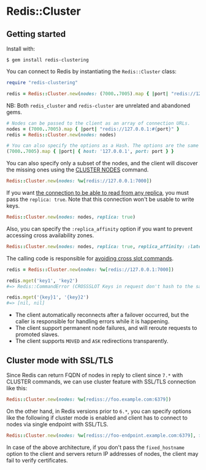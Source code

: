 # Redis::Cluster

## Getting started

Install with:

```
$ gem install redis-clustering
```

You can connect to Redis by instantiating the `Redis::Cluster` class:

```ruby
require "redis-clustering"

redis = Redis::Cluster.new(nodes: (7000..7005).map { |port| "redis://127.0.0.1:#{port}" })
```

NB: Both `redis_cluster` and `redis-cluster` are unrelated and abandoned gems.

```ruby
# Nodes can be passed to the client as an array of connection URLs.
nodes = (7000..7005).map { |port| "redis://127.0.0.1:#{port}" }
redis = Redis::Cluster.new(nodes: nodes)

# You can also specify the options as a Hash. The options are the same as for a single server connection.
(7000..7005).map { |port| { host: '127.0.0.1', port: port } }
```

You can also specify only a subset of the nodes, and the client will discover the missing ones using the [CLUSTER NODES](https://redis.io/commands/cluster-nodes) command.

```ruby
Redis::Cluster.new(nodes: %w[redis://127.0.0.1:7000])
```

If you want [the connection to be able to read from any replica](https://redis.io/commands/readonly), you must pass the `replica: true`. Note that this connection won't be usable to write keys.

```ruby
Redis::Cluster.new(nodes: nodes, replica: true)
```

Also, you can specify the `:replica_affinity` option if you want to prevent accessing cross availability zones.

```ruby
Redis::Cluster.new(nodes: nodes, replica: true, replica_affinity: :latency)
```

The calling code is responsible for [avoiding cross slot commands](https://redis.io/topics/cluster-spec#keys-distribution-model).

```ruby
redis = Redis::Cluster.new(nodes: %w[redis://127.0.0.1:7000])

redis.mget('key1', 'key2')
#=> Redis::CommandError (CROSSSLOT Keys in request don't hash to the same slot)

redis.mget('{key}1', '{key}2')
#=> [nil, nil]
```

* The client automatically reconnects after a failover occurred, but the caller is responsible for handling errors while it is happening.
* The client support permanent node failures, and will reroute requests to promoted slaves.
* The client supports `MOVED` and `ASK` redirections transparently.

## Cluster mode with SSL/TLS
Since Redis can return FQDN of nodes in reply to client since `7.*` with CLUSTER commands, we can use cluster feature with SSL/TLS connection like this:

```ruby
Redis::Cluster.new(nodes: %w[rediss://foo.example.com:6379])
```

On the other hand, in Redis versions prior to `6.*`, you can specify options like the following if cluster mode is enabled and client has to connect to nodes via single endpoint with SSL/TLS.

```ruby
Redis::Cluster.new(nodes: %w[rediss://foo-endpoint.example.com:6379], fixed_hostname: 'foo-endpoint.example.com')
```

In case of the above architecture, if you don't pass the `fixed_hostname` option to the client and servers return IP addresses of nodes, the client may fail to verify certificates.
